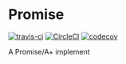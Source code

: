 # Promise

[![travis-ci](https://img.shields.io/travis/zenxds/Promise.svg)](https://travis-ci.org/zenxds/Promise)
[![CircleCI](https://img.shields.io/circleci/project/zenxds/Promise.svg)](https://circleci.com/gh/zenxds/Promise)
[![codecov](https://img.shields.io/codecov/c/github/zenxds/Promise.svg)](https://codecov.io/gh/zenxds/Promise)

A Promise/A+ implement